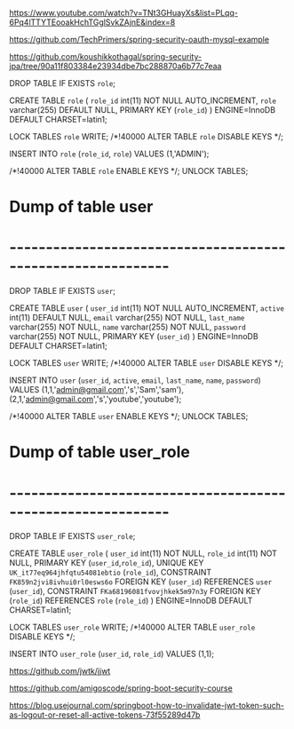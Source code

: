 https://www.youtube.com/watch?v=TNt3GHuayXs&list=PLqq-6Pq4lTTYTEooakHchTGglSvkZAjnE&index=8

https://github.com/TechPrimers/spring-security-oauth-mysql-example

https://github.com/koushikkothagal/spring-security-jpa/tree/90a11f803384e23934dbe7bc288870a6b77c7eaa

DROP TABLE IF EXISTS `role`;

CREATE TABLE `role` (
  `role_id` int(11) NOT NULL AUTO_INCREMENT,
  `role` varchar(255) DEFAULT NULL,
  PRIMARY KEY (`role_id`)
) ENGINE=InnoDB DEFAULT CHARSET=latin1;

LOCK TABLES `role` WRITE;
/*!40000 ALTER TABLE `role` DISABLE KEYS */;

INSERT INTO `role` (`role_id`, `role`)
VALUES
	(1,'ADMIN');

/*!40000 ALTER TABLE `role` ENABLE KEYS */;
UNLOCK TABLES;


# Dump of table user
# ------------------------------------------------------------

DROP TABLE IF EXISTS `user`;

CREATE TABLE `user` (
  `user_id` int(11) NOT NULL AUTO_INCREMENT,
  `active` int(11) DEFAULT NULL,
  `email` varchar(255) NOT NULL,
  `last_name` varchar(255) NOT NULL,
  `name` varchar(255) NOT NULL,
  `password` varchar(255) NOT NULL,
  PRIMARY KEY (`user_id`)
) ENGINE=InnoDB DEFAULT CHARSET=latin1;

LOCK TABLES `user` WRITE;
/*!40000 ALTER TABLE `user` DISABLE KEYS */;

INSERT INTO `user` (`user_id`, `active`, `email`, `last_name`, `name`, `password`)
VALUES
	(1,1,'admin@gmail.com','s','Sam','sam'),
	(2,1,'admin@gmail.com','s','youtube','youtube');

/*!40000 ALTER TABLE `user` ENABLE KEYS */;
UNLOCK TABLES;


# Dump of table user_role
# ------------------------------------------------------------

DROP TABLE IF EXISTS `user_role`;

CREATE TABLE `user_role` (
  `user_id` int(11) NOT NULL,
  `role_id` int(11) NOT NULL,
  PRIMARY KEY (`user_id`,`role_id`),
  UNIQUE KEY `UK_it77eq964jhfqtu54081ebtio` (`role_id`),
  CONSTRAINT `FK859n2jvi8ivhui0rl0esws6o` FOREIGN KEY (`user_id`) REFERENCES `user` (`user_id`),
  CONSTRAINT `FKa68196081fvovjhkek5m97n3y` FOREIGN KEY (`role_id`) REFERENCES `role` (`role_id`)
) ENGINE=InnoDB DEFAULT CHARSET=latin1;

LOCK TABLES `user_role` WRITE;
/*!40000 ALTER TABLE `user_role` DISABLE KEYS */;

INSERT INTO `user_role` (`user_id`, `role_id`)
VALUES
	(1,1);
	
	
https://github.com/jwtk/jjwt

https://github.com/amigoscode/spring-boot-security-course

https://blog.usejournal.com/springboot-how-to-invalidate-jwt-token-such-as-logout-or-reset-all-active-tokens-73f55289d47b